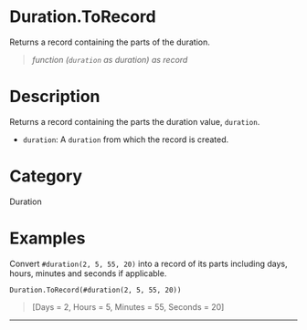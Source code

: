 ﻿# Duration.ToRecord
Returns a record containing the parts of the duration.
> _function (<code>duration</code> as duration) as record_
# Description 
Returns a record containing the parts the duration value, <code>duration</code>. 
  <ul>
        <li><code>duration</code>: A <code>duration</code> from which the record is created.</li>     
      </ul>

# Category 
Duration
# Examples 
Convert <code>#duration(2, 5, 55, 20)</code> into a record of its parts including days, hours, minutes and seconds if applicable.
```
Duration.ToRecord(#duration(2, 5, 55, 20))
```
> [Days = 2,
    Hours = 5,
    Minutes = 55,
    Seconds = 20]
***

